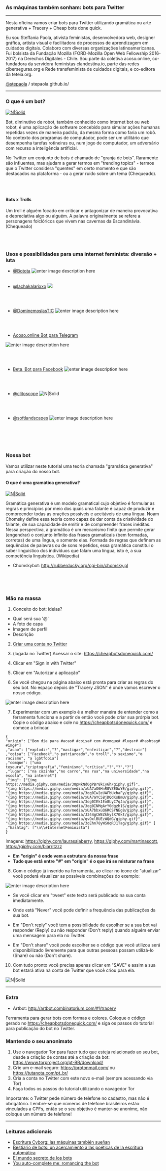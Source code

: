### As máquinas também sonham: bots para Twitter
---

Nesta oficina vamos criar bots para Twitter utilizando gramática ou arte generativa + Tracery + Cheap bots done quick.

Eu sou Steffania Paola, ativista feministas, desenvolvedora web, designer gráfica, artista visual e facilitadora de processos de aprendizagem em cuidados digitais. Colaboro com diversas organizações latinoamericanas. Fui bolsista da Fundação Mozilla (FORD-Mozilla Open Web Fellowship 2016-2017) na Derechos Digitales - Chile.
Sou parte da coletiva acoso.online, co-fundadora da servidora feministas clandestina.io, parte das redes ciberseguras.org e Rede transfeminista de cuidados digitais, e co-editora da teteia.org.

[@stepaola](https://twitter.com/stepaola) / stepaola.github.io/

---


### O que é um bot?

[![N|Solid](https://media.giphy.com/media/UH9QKcraNtbxK/giphy.gif)](https://nodesource.com/products/nsolid)

Bot, diminutivo de robot, também conhecido como Internet bot ou web robot, é uma aplicação de software concebido para simular ações humanas repetidas vezes de maneira padrão, da mesma forma como faria um robô. No contexto dos programas de computador, pode ser um utilitário que desempenha tarefas rotineiras ou, num jogo de computador, um adversário com recurso a inteligência artificial.

No Twitter um conjunto de bots é chamado de "granja de bots". Raramente são influentes, mas ajudam a gerar termos em "trending topics" - termos que o Twitter considera "quentes" em certo momento e que são destacados na plataforma - ou a gerar ruído sobre um tema (Chequeado).

<br/><br/>

#### Bots x Trolls

Um troll é alguém focado em criticar e antagonizar de maneira provocativa e depreciativa algo ou alguém. A palavra originalmente se refere a personagens folclóricos que vivem nas cavernas da Escandinávia. (Chequeado)

<br/><br/>



### Usos e possibilidades para uma internet feminista: diversão + luta

- [@Botota](https://twitter.com/bototadice)
![enter image description here](https://i.imgur.com/ELUB0RA.jpg)
<br/><br/>

- [@lachakalarixxo](https://twitter.com/LACHAKALARIXXO)
![](https://i.imgur.com/xfQik76.jpg)

<br/><br/>
- [@DominemoslasTIC](https://twitter.com/DominemoslasTIC)
![enter image description here](https://i.imgur.com/8pKxtOR.png)

<br/><br/>
- [Acoso.online Bot para Telegram](https://acoso.online/cl/chat-de-ayuda/)

![enter image description here](https://media.giphy.com/media/jtv3zdHN5DqPQ1j6Fy/giphy.gif)

<br/><br/>
- [Beta, Bot para Facebook](bit.ly/chamabetanoinbox)
![enter image description here](https://i.imgur.com/2IIc6Zb.jpg)

<br/><br/>
- [@clitoscope](https://twitter.com/clitoscope)
![N|Solid](https://i.imgur.com/VouA6ki.jpg)

<br/><br/>
- [@softlandscapes](https://twitter.com/softlandscapes)
![enter image description here](https://i.imgur.com/iF6i8Qe.png)

<br/><br/>
---
### Nossa bot

Vamos utilizar neste tutorial uma teoria chamada "gramática generativa" para criação do nosso bot. 


#### O que é uma gramática generativa?

[![N|Solid](https://media.giphy.com/media/qccVJBDT6xNqU/giphy.gif)](https://nodesource.com/products/nsolid)

Gramática generativa é um modelo gramatical cujo objetivo é formular as regras e princípios por meio dos quais uma falante é capaz de produzir e compreender todas as orações possíveis e aceitáveis de uma língua.
Noam Chomsky define essa teoria como capaz de dar conta da criatividade do falante, de sua capacidade de emitir e de compreender frases inéditas. 
Nessa perspectiva, a gramática é um mecanismo finito que permite gerar (engendrar) o conjunto infinito das frases gramaticais (bem formadas, corretas) de uma língua, e somente elas. Formada de regras que definem as sequências de palavras ou de sons repetidos, essa gramática constitui o saber linguístico dos indivíduos que falam uma língua, isto é, a sua competência linguística. (Wikipedia)

- Chomskybot: http://rubberducky.org/cgi-bin/chomsky.pl


<br/><br/><br/>

### Mão na massa

1. Conceito do bot: ideias? 
- Qual será sua '@'
- A foto de capa
- Imagem de perfil
- Descrição

2. [Criar uma conta no Twitter](https://twitter.com/i/flow/signup)

3. (logada no Twitter) Acessar o site: https://cheapbotsdonequick.com/
4. Clicar em "Sign in with Twitter"
5. Clicar em "Autorizar a aplicação"
6. Se você chegou na página abaixo está pronta para criar as regras do seu bot. No espaço depois de "Tracery JSON" é onde vamos escrever o nosso código.

![enter image description here](https://i.imgur.com/RYLoszA.png)

7. Experimentar com um exemplo é a melhor maneira de entender como a ferramenta funciona e a partir de então você pode criar sua prórpia bot. Copie o código abaixo e cole no https://cheapbotsdonequick.com/ e comece a brincar.
~~~~ 
{
"origin": ["Bom dia para #acao# #coisa# com #comque# #lugar# #hashtag# #img#"]
,"acao": ["explodir","?","mastigar","enfeitiçar","?","destruir"]
,"coisa": ["Facebook","o patriarcado","o troll","o sexismo","o racismo", "a lgbtfobia"]
,"comque": ["uma tesoura","criptografia","feminismo","crítica","?","?","?"]
,"lugar": ["na cozinha","no carro","na rua","na universidade","na escola", "na internet"]
,"img": ["{img https://media.giphy.com/media/3OpNkNdOgPBr8kCy6h/giphy.gif}", 
"{img https://media.giphy.com/media/xUA7aO6HnR0VZEGwYE/giphy.gif}", 
"{img https://media.giphy.com/media/3og0Iw2eUAFbUxhaFy/giphy.gif}", 
"{img https://media.giphy.com/media/xUA7aYC5BjDQdKsBmU/giphy.gif}", 
"{img https://media.giphy.com/media/3og0IEk1Eo8LyC7qJa/giphy.gif}", 
"{img https://media.giphy.com/media/3og0INMgArY0dgzh1S/giphy.gif}", 
"{img https://media.giphy.com/media/xUA7bbxuQ6RCSYNEg8/giphy.gif}", 
"{img https://media.giphy.com/media/J344gCW8ZkhylX70kt/giphy.gif}", 
"{img https://media.giphy.com/media/qvOxlBUEzWQdG/giphy.gif}", 
"{img https://media.giphy.com/media/3oEhn78yWS0qRJ1Tag/giphy.gif}" ]
,"hashtag": ["\n\\#InternetFeminista"]
} 
~~~~
Imagens: https://giphy.com/laurasalaberry, https://giphy.com/martinascott, https://giphy.com/biarritzzz

- **Em "origin" é onde vem a estrutura da nossa frase**
- **Tudo que está entre "#" em "origin" é o que irá se misturar na frase**



8. Com o código já inserido na ferramenta, ao clicar no ícone de "atualizar" você poderá visualizar as possíveis combinações do exemplo: 

![enter image description here](https://i.imgur.com/ZcVL3jc.png)

- Se você clicar em "tweet" este texto será publicado na sua conta imediatamente. 

- Onde está "Never" você pode definir a frequência das publicações da sua bot. 
- Em "Don't reply" você tem a possibilidade de escolher se a sua bot vai responder (Reply) ou não responder (Don't reply) quando alguém enviar uma mensagem para ela no Twitter.
- Em "Don't share" você pode escolher se o código que você utilizou será disponibilizado livremente para que outras pessoas possam utilizá-lo (Share) ou não (Don't share).
10. Com tudo pronto você precisa apenas clicar em "SAVE" e assim a sua bot estará ativa na conta de Twitter que você criou para ela.

![N|Solid](https://media2.giphy.com/media/3og0ISTHRg4HSNKTao/giphy.gif)


---

### Extra

- Artbot: http://artbot.combinatorium.com/#!/tracery

Ferramenta para gerar bots com formas e colores. Coloque o código gerado no https://cheapbotsdonequick.com/ e siga os passos do tutorial para publicação do bot no Twitter. 



### Mantendo o seu anonimato 
1. Use o navegador Tor para fazer tudo que esteja relacionado ao seu bot, desde a criação de contas até a criação da bot: https://www.torproject.org/pt-BR/download/
2. Crie um e-mail seguro: https://protonmail.com/ ou https://tutanota.com/pt_br/
3. Cria a conta no Twitter com este novo e-mail (sempre acessando via Tor)
4. Faça todos os passos do tutorial utilizando o navagedor Tor

Importante: o Twitter pede número de telefone no cadastro, mas não é obrigatório. Lembre-se que números de telefone brasileiros estão vinculados a CPFs, então se o seu objetivo é manter-se anonime, não coloque um número de telefone!



---
### Leituras adicionais
- [Escritura Cyborg: las máquinas también sueñan](https://www.genderit.org/es/articles/edicion-especial-escritura-cyborg-las-maquinas-tambien-suenan)
- [Bestiario de bots: un acercamiento a las poéticas de la escritura automática](http://editorial.centroculturadigital.mx/articulo/bestiario-de-bots)
- [El mundo secreto de los bots](http://www.chequeado.com/investigacion/el-mundo-secreto-de-los-bots-y-los-trolls-y-como-esos-ejercitos-influyen-en-la-politica/)
- [You auto-complete me: romancing the bot](https://deepdives.in/you-auto-complete-me-romancing-the-bot-f2f16613fec8)








